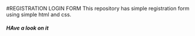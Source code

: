 #REGISTRATION LOGIN FORM
This repository has simple registration form using simple html and css.
<h5> HAve a look on it</h5>
